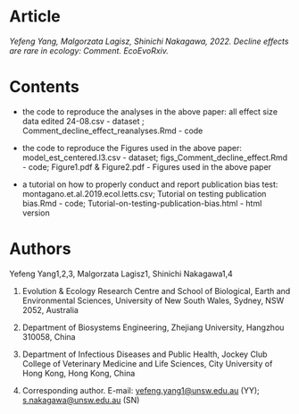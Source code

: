 # Article

*Yefeng Yang, Malgorzata Lagisz, Shinichi Nakagawa, 2022. Decline effects are rare in ecology: Comment. EcoEvoRxiv.*

# Contents

- the code to reproduce the analyses in the above paper: all effect size data edited 24-08.csv - dataset ;  Comment_decline_effect_reanalyses.Rmd - code

- the code to reproduce the Figures used in the above paper: model_est_centered.l3.csv - dataset; figs_Comment_decline_effect.Rmd - code; Figure1.pdf & Figure2.pdf - Figures used in the above paper

- a tutorial on how to properly conduct and report publication bias test: montagano.et.al.2019.ecol.letts.csv; Tutorial on testing publication bias.Rmd - code; Tutorial-on-testing-publication-bias.html - html version

# Authors
Yefeng Yang1,2,3, Malgorzata Lagisz1, Shinichi Nakagawa1,4

1. Evolution & Ecology Research Centre and School of Biological, Earth and Environmental Sciences, University of New South Wales, Sydney, NSW 2052, Australia
2. Department of Biosystems Engineering, Zhejiang University, Hangzhou 310058, China
3. Department of Infectious Diseases and Public Health, Jockey Club College of Veterinary Medicine and Life Sciences, City University of Hong Kong, Hong Kong, China

4. Corresponding author. E-mail: yefeng.yang1@unsw.edu.au (YY); s.nakagawa@unsw.edu.au (SN)
